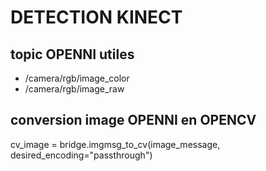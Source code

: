DETECTION KINECT
================

## topic OPENNI utiles
* /camera/rgb/image_color
* /camera/rgb/image_raw

## conversion image OPENNI en OPENCV
cv_image = bridge.imgmsg_to_cv(image_message, desired_encoding="passthrough")

